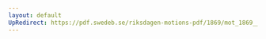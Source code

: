 ```yaml
---
layout: default
UpRedirect: https://pdf.swedeb.se/riksdagen-motions-pdf/1869/mot_1869__fk__00034.pdf
---
```

